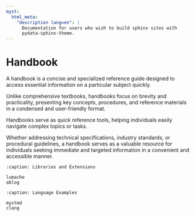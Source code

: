```yaml
---
myst:
  html_meta:
    "description lang=en": |
      Documentation for users who wish to build sphinx sites with
      pydata-sphinx-theme.
---
```


# Handbook

A handbook is a concise and specialized reference guide designed to access essential information on a particular subject quickly. 

Unlike comprehensive textbooks, handbooks focus on brevity and practicality, presenting key concepts, procedures, and reference materials in a condensed and user-friendly format.

Handbooks serve as quick reference tools, helping individuals easily navigate complex topics or tasks. 

Whether addressing technical specifications, industry standards, or procedural guidelines, a handbook serves as a valuable resource for individuals seeking immediate and targeted information in a convenient and accessible manner.

```{toctree}
:caption: Libraries and Extensions

lumache
ablog
```

```{toctree}
:caption: Language Examples 

mystmd
clang
```